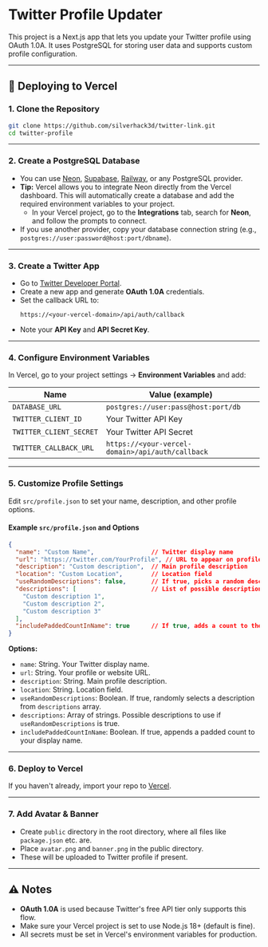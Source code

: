 # Twitter Profile Updater

This project is a Next.js app that lets you update your Twitter profile using OAuth 1.0A. It uses PostgreSQL for storing user data and supports custom profile configuration.

---

## 🚀 Deploying to Vercel

### 1. **Clone the Repository**

```bash
git clone https://github.com/silverhack3d/twitter-link.git
cd twitter-profile
```

---

### 2. **Create a PostgreSQL Database**

- You can use [Neon](https://neon.tech/), [Supabase](https://supabase.com/), [Railway](https://railway.app/), or any PostgreSQL provider.
- **Tip:** Vercel allows you to integrate Neon directly from the Vercel dashboard. This will automatically create a database and add the required environment variables to your project.
    - In your Vercel project, go to the **Integrations** tab, search for **Neon**, and follow the prompts to connect.
- If you use another provider, copy your database connection string (e.g., `postgres://user:password@host:port/dbname`).

---

### 3. **Create a Twitter App**

- Go to [Twitter Developer Portal](https://developer.twitter.com/en/portal/projects-and-apps).
- Create a new app and generate **OAuth 1.0A** credentials.
- Set the callback URL to:
  ```
  https://<your-vercel-domain>/api/auth/callback
  ```
- Note your **API Key** and **API Secret Key**.

---

### 4. **Configure Environment Variables**

In Vercel, go to your project settings → **Environment Variables** and add:

| Name                      | Value (example)                        |
|---------------------------|----------------------------------------|
| `DATABASE_URL`            | `postgres://user:pass@host:port/db`    |
| `TWITTER_CLIENT_ID`       | Your Twitter API Key                   |
| `TWITTER_CLIENT_SECRET`   | Your Twitter API Secret                |
| `TWITTER_CALLBACK_URL`    | `https://<your-vercel-domain>/api/auth/callback` |

---

### 5. **Customize Profile Settings**

Edit `src/profile.json` to set your name, description, and other profile options.

#### Example `src/profile.json` and Options

```json
{
  "name": "Custom Name",                // Twitter display name
  "url": "https://twitter.com/YourProfile", // URL to appear on profile
  "description": "Custom description",  // Main profile description
  "location": "Custom Location",        // Location field
  "useRandomDescriptions": false,       // If true, picks a random description from 'descriptions'
  "descriptions": [                     // List of possible descriptions (used if above is true)
    "Custom description 1",
    "Custom description 2",
    "Custom description 3"
  ],
  "includePaddedCountInName": true      // If true, adds a count to the name
}
```

**Options:**

- `name`: String. Your Twitter display name.
- `url`: String. Your profile or website URL.
- `description`: String. Main profile description.
- `location`: String. Location field.
- `useRandomDescriptions`: Boolean. If true, randomly selects a description from `descriptions` array.
- `descriptions`: Array of strings. Possible descriptions to use if `useRandomDescriptions` is true.
- `includePaddedCountInName`: Boolean. If true, appends a padded count to your display name.

---

### 6. **Deploy to Vercel**

If you haven't already, import your repo to [Vercel](https://vercel.com/import/git).

---

### 7. **Add Avatar & Banner**

- Create `public` directory in the root directory, where all files like `package.json` etc. are.
- Place `avatar.png` and `banner.png` in the public directory.
- These will be uploaded to Twitter profile if present.

---

## ⚠️ Notes

- **OAuth 1.0A** is used because Twitter's free API tier only supports this flow.
- Make sure your Vercel project is set to use Node.js 18+ (default is fine).
- All secrets must be set in Vercel's environment variables for production.